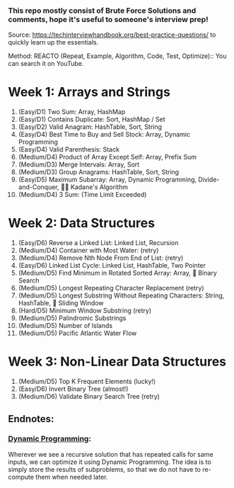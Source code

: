 ### This repo mostly consist of Brute Force Solutions and comments, hope it's useful to someone's interview prep!

Source: https://techinterviewhandbook.org/best-practice-questions/ to quickly learn up the essentials.

Method: REACTO (Repeat, Example, Algorithm, Code, Test, Optimize):: You can search it on YouTube.

# Week 1: Arrays and Strings
1. (Easy/D1) Two Sum:                                Array, HashMap
2. (Easy/D1) Contains Duplicate:                     Sort, HashMap / Set
3. (Easy/D2) Valid Anagram:                          HashTable, Sort, String
4. (Easy/D4) Best Time to Buy and Sell Stock:        Array, Dynamic Programming
5. (Easy/D4) Valid Parenthesis:                      Stack
6. (Medium/D4) Product of Array Except Self:         Array, Prefix Sum
7. (Medium/D3) Merge Intervals:                      Array, Sort
8. (Medium/D3) Group Anagrams:                       HashTable, Sort, String
9. (Easy/D5) Maximum Subarray:                       Array, Dynamic Programming, Divide-and-Conquer, 🧙‍♂️ Kadane's Algorithm
10. (Medium/D4) 3 Sum:                               (Time Limit Exceeded)

# Week 2: Data Structures
1. (Easy/D6) Reverse a Linked List:                   Linked List, Recursion
2. (Medium/D4) Container with Most Water:             (retry)
3. (Medium/D4) Remove Nth Node From End of List:      (retry)
4. (Easy/D6) Linked List Cycle:                       Linked List, HashTable, Two Pointer
5. (Medium/D5) Find Minimum in Rotated Sorted Array:   Array, 🧙‍ Binary Search
6. (Medium/D5) Longest Repeating Character Replacement  (retry)
7. (Medium/D5) Longest Substring Without Repeating Characters: String, HashTable, 🧙‍ Sliding Window
8. (Hard/D5) Minimum Window Substring                 (retry)
9. (Medium/D5) Palindromic Substrings
10. (Medium/D5) Number of Islands
11. (Medium/D5) Pacific Atlantic Water Flow

# Week 3: Non-Linear Data Structures
1. (Medium/D5) Top K Frequent Elements                (lucky!)
2. (Easy/D6) Invert Binary Tree                       (almost!)
3. (Medium/D6) Validate Binary Search Tree            (retry)


## Endnotes:
### [Dynamic Programming](https://www.geeksforgeeks.org/dynamic-programming/):
Wherever we see a recursive solution that has repeated calls for same inputs, we can optimize it using Dynamic Programming. The idea is to simply store the results of subproblems, so that we do not have to re-compute them when needed later.
